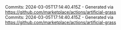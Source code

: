 Commits: 2024-03-05T17:14:40.415Z - Generated via https://github.com/marketplace/actions/artificial-grass
<br>
Commits: 2024-03-05T17:14:40.415Z - Generated via https://github.com/marketplace/actions/artificial-grass
<br>
